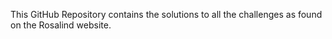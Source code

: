 This GitHub Repository contains the solutions to all the challenges as found on the Rosalind website.
